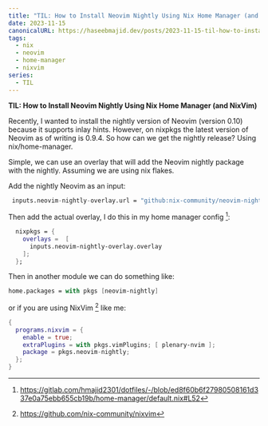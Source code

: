 ```yaml
---
title: "TIL: How to Install Neovim Nightly Using Nix Home Manager (and NixVim)"
date: 2023-11-15
canonicalURL: https://haseebmajid.dev/posts/2023-11-15-til-how-to-install-neovim-nightly-using-nix-home-manager
tags:
  - nix
  - neovim
  - home-manager
  - nixvim
series:
  - TIL
---
```


**TIL: How to Install Neovim Nightly Using Nix Home Manager (and NixVim)**

Recently, I wanted to install the nightly version of Neovim (version 0.10) because it supports inlay hints.
However, on nixpkgs the latest version of Neovim as of writing is 0.9.4. So how can we get the nightly release?
Using nix/home-manager.

Simple, we can use an overlay that will add the Neovim nightly package with the nightly. Assuming we are using nix flakes.

Add the nightly Neovim as an input:

```nix
 inputs.neovim-nightly-overlay.url = "github:nix-community/neovim-nightly-overlay";
```

Then add the actual overlay, I do this in my home manager config [^1]:

```nix
  nixpkgs = {
    overlays =  [
      inputs.neovim-nightly-overlay.overlay
    ];
  };
```

Then in another module we can do something like:

```nix
home.packages = with pkgs [neovim-nightly]
```

or if you are using NixVim [^2] like me:

```nix
{
  programs.nixvim = {
    enable = true;
    extraPlugins = with pkgs.vimPlugins; [ plenary-nvim ];
    package = pkgs.neovim-nightly;
  };
}
```

[^1]: https://gitlab.com/hmajid2301/dotfiles/-/blob/ed8f60b6f27980508161d337e0a75ebb655cb19b/home-manager/default.nix#L52
[^2]: https://github.com/nix-community/nixvim
